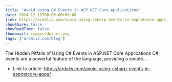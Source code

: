 ```yaml
---
title: "Avoid Using C# Events in ASP.NET Core Applications"
date: 2024-12-15T00:00:00+00:00
link: https://ardalis.com/avoid-using-csharp-events-in-aspnetcore-apps/
showShare: false
showReadTime: false
thumbnail: images/dotnet.png
tags: ["ardalis.com/blog"]
---
```

The Hidden Pitfalls of Using C# Events in ASP.NET Core Applications C# events are a powerful feature of the language, providing a simple…

- Link to article: https://ardalis.com/avoid-using-csharp-events-in-aspnetcore-apps/
